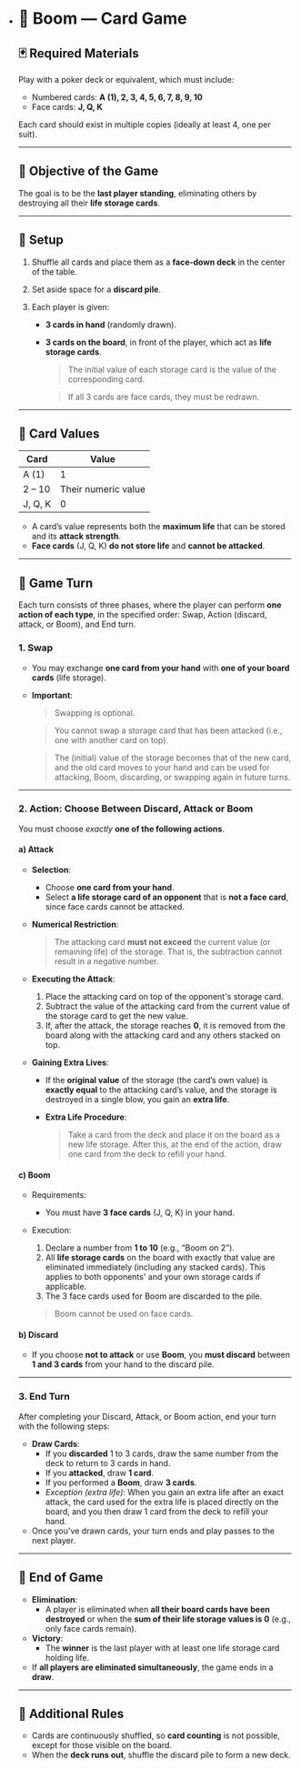 - # 🎴 **Boom** — Card Game

	## 🃏 Required Materials

	Play with a poker deck or equivalent, which must include:

	- Numbered cards: **A (1), 2, 3, 4, 5, 6, 7, 8, 9, 10**
	- Face cards: **J, Q, K**

	Each card should exist in multiple copies (ideally at least 4, one per suit).

	------

	## 🎯 Objective of the Game

	The goal is to be the **last player standing**, eliminating others by destroying all their **life storage cards**.

	------

	## 🧩 Setup

	1. Shuffle all cards and place them as a **face-down deck** in the center of the table.

	2. Set aside space for a **discard pile**.

	3. Each player is given:

		- **3 cards in hand** (randomly drawn).

		- **3 cards on the board**, in front of the player, which act as **life storage cards**.

			> The initial value of each storage card is the value of the corresponding card.

			> If all 3 cards are face cards, they must be redrawn.

	------

	## 🔢 Card Values

	| Card    | Value               |
	| ------- | ------------------- |
	| A (1)   | 1                   |
	| 2 – 10  | Their numeric value |
	| J, Q, K | 0                   |

	- A card’s value represents both the **maximum life** that can be stored and its **attack strength**.
	- **Face cards** (J, Q, K) **do not store life** and **cannot be attacked**.

	------

	## 🔄 Game Turn

	Each turn consists of three phases, where the player can perform **one action of each type**, in the specified order: Swap, Action (discard, attack, or Boom), and End turn.

	### 1. **Swap**

	- You may exchange **one card from your hand** with **one of your board cards** (life storage).

	- **Important**:

		> Swapping is optional.

		> You cannot swap a storage card that has been attacked (i.e., one with another card on top).

		> The (initial) value of the storage becomes that of the new card, and the old card moves to your hand and can be used for attacking, Boom, discarding, or swapping again in future turns.

	------

	### 2. **Action: Choose Between Discard, Attack or Boom**

	You must choose *exactly* **one of the following actions**.

	#### a) **Attack**

	- **Selection**:

		- Choose **one card from your hand**.
		- Select **a life storage card of an opponent** that is **not a face card**, since face cards cannot be attacked.

	- **Numerical Restriction**:

		> The attacking card **must not exceed** the current value (or remaining life) of the storage. That is, the subtraction cannot result in a negative number.

	- **Executing the Attack**:

		1. Place the attacking card on top of the opponent's storage card.
		2. Subtract the value of the attacking card from the current value of the storage card to get the new value.
		3. If, after the attack, the storage reaches **0**, it is removed from the board along with the attacking card and any others stacked on top.

	- **Gaining Extra Lives**:

		- If the **original value** of the storage (the card’s own value) is **exactly equal** to the attacking card’s value, and the storage is destroyed in a single blow, you gain an **extra life**.

		- **Extra Life Procedure**:

			> Take a card from the deck and place it on the board as a new life storage. After this, at the end of the action, draw one card from the deck to refill your hand.

	#### c) **Boom**

	- Requirements:

		- You must have **3 face cards** (J, Q, K) in your hand.

	- Execution:

		1. Declare a number from **1 to 10** (e.g., “Boom on 2”).
		2. All **life storage cards** on the board with exactly that value are eliminated immediately (including any stacked cards). This applies to both opponents' and your own storage cards if applicable.
		3. The 3 face cards used for Boom are discarded to the pile.

		> Boom cannot be used on face cards.

	#### b) **Discard**

	- If you choose **not to attack** or use **Boom**, you **must discard** between **1 and 3 cards** from your hand to the discard pile.

	------

	### 3. **End Turn**

	After completing your Discard, Attack, or Boom action, end your turn with the following steps:

	- **Draw Cards**:
		- If you **discarded** 1 to 3 cards, draw the same number from the deck to return to 3 cards in hand.
		- If you **attacked**, draw **1 card**.
		- If you performed a **Boom**, draw **3 cards**.
		- *Exception (extra life)*: When you gain an extra life after an exact attack, the card used for the extra life is placed directly on the board, and you then draw 1 card from the deck to refill your hand.
	- Once you've drawn cards, your turn ends and play passes to the next player.

	------

	## 🚨 End of Game

	- **Elimination**:
		- A player is eliminated when **all their board cards have been destroyed** or when the **sum of their life storage values is 0** (e.g., only face cards remain).
	- **Victory**:
		- The **winner** is the last player with at least one life storage card holding life.
	- If **all players are eliminated simultaneously**, the game ends in a **draw**.

	------

	## 🔁 Additional Rules

	- Cards are continuously shuffled, so **card counting** is not possible, except for those visible on the board.
	- When the **deck runs out**, shuffle the discard pile to form a new deck.